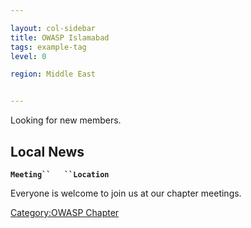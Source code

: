 ```yaml
---

layout: col-sidebar
title: OWASP Islamabad
tags: example-tag
level: 0

region: Middle East


---
```

Looking for new members.

## Local News

**`Meeting``   ``Location`**

Everyone is welcome to join us at our chapter meetings.

[Category:OWASP Chapter](Category:OWASP_Chapter "wikilink")
